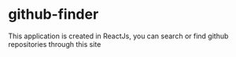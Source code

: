 # github-finder
This application is created in ReactJs, you can search or find github repositories through this site
